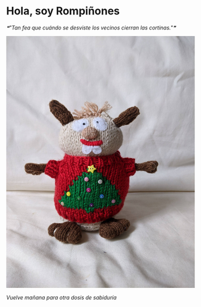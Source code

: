 # Hola, soy Rompiñones

<!--STARTS_HERE_QUOTE_README-->
<i>❝"Tan fea que cuándo se desviste los vecinos cierran las cortinas."❞</i>
<!--ENDS_HERE_QUOTE_README-->

<!--START_SECTION:update_image-->
![alt text](https://raw.githubusercontent.com/focaalvarez/rompinones/main/.github/images/IMG_20211113_103459.jpg?raw=true)
<!--END_SECTION:update_image-->

*Vuelve mañana para otra dosis de sabiduría*
